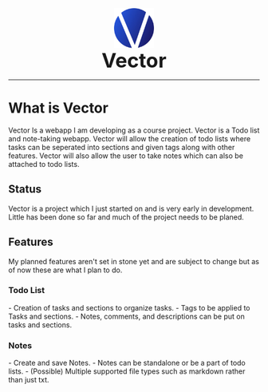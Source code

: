 <div style="display: flex; justify-content: center"><img src="public/VectorLogo.png" alt="Logo" style="vertical-align: bottom; width: 80px"/></div>
<div  style="font-size: 40px; font-weight: bold; text-align: center">Vector</div>

<hr>

<h1>What is Vector</h1>

Vector Is a webapp I am developing as a course project. Vector is a Todo list and note-taking webapp. Vector will allow the creation of todo lists where tasks can be seperated into sections and given tags along with other features. 
Vector will also allow the user to take notes which can also be attached to todo lists.

<h2>Status</h2>

Vector is a project which I just started on and is very early in development. Little has been done so far and much of the project needs to be planed.

<h2>Features</h2>
My planned features aren't set in stone yet and are subject to change but as of now these are what I plan to do.
<h3>Todo List</h3>
- Creation of tasks and sections to organize tasks.
- Tags to be applied to Tasks and sections.
- Notes, comments, and descriptions can be put on tasks and sections.

<h3>Notes</h3>
- Create and save Notes.
- Notes can be standalone or be a part of todo lists.
- (Possible) Multiple supported file types such as markdown rather than just txt.